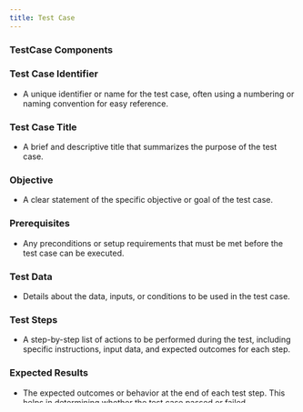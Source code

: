 ```yaml
---
title: Test Case
---
```


### TestCase Components

### Test Case Identifier
  - A unique identifier or name for the test case, often using a numbering or naming convention for easy reference.

### Test Case Title
  - A brief and descriptive title that summarizes the purpose of the test case.

### Objective
  - A clear statement of the specific objective or goal of the test case.

### Prerequisites
  - Any preconditions or setup requirements that must be met before the test case can be executed.

### Test Data
  - Details about the data, inputs, or conditions to be used in the test case.

### Test Steps
  - A step-by-step list of actions to be performed during the test, including specific instructions, input data, and expected outcomes for each step.
  
### Expected Results
  - The expected outcomes or behavior at the end of each test step. This helps in determining whether the test case passed or failed.

### Test Environment
  - Information about the test environment, including hardware, software, configurations, and tools required to execute the test case.

### Test Execution
  - Guidance on how the test case should be executed, including the order of test steps and any specific conditions for execution.

### Test Pass/Fail Criteria
  - Clear criteria that define when the test case is considered a pass or a fail, based on the actual results compared to the expected results.

### Test Data Setup/Cleanup
  - Details on how test data should be prepared before the test and how any cleanup activities should be performed after the test.

### Test Dependencies
  - Any dependencies on other test cases, test scenarios, or external systems that the test case relies on.

### Defect References
  - Links or references to any related defects or issues in the defect tracking system, if applicable.

### Test Case Author
  - The name or identification of the person responsible for creating and maintaining the test case.

### Test Case Reviewer
  - The name of the person who reviewed and verified the accuracy of the test case.

### Test Case Status
  - The current status of the test case, which can indicate whether it is in draft, approved, executed, or completed.

### Test Case Priority
  - The priority of the test case, which can help in test execution scheduling.

### Attachments
  - Any additional documentation, screenshots, diagrams, or files that are relevant to the test case.

A well-structured test case document provides a clear and detailed description of how a particular functionality or aspect of the software should be tested. It helps testers understand what to test, how to test it, and what to expect as results, ensuring consistent and thorough testing throughout the project.
